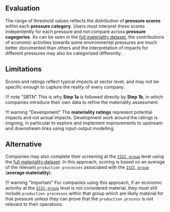 ## Evaluation

The range of threshold values reflects the distribution of **pressure scores** within each **pressure category**. Users must interpret these scores indepentently for each pressure and not compare across **pressure cagegories**. As can be seen in the [full materiality dataset](full-materiality-dataset.md), the contributions of economic activities towards some environmental pressures are much better documented than others and the interpretation of impacts for different pressures may also be categorized differently.

## Limitations

Scores and ratings reflect typical impacts at sector level, and may not be specific enough to capture the reality of every company.

!!! note "SBTN"
    This is why **Step 1a** is followed directly by **Step 1b**, in which companies introduce their own data to refine the materiality assessment.

!!! warning "Development"
    The **materiality ratings** represent potential impacts and not actual impacts. Development work around the ratings is ongoing, in particular to explore and implement improvements to upstream and downstream links using input-output modelling.

## Alternative

Companies may also complete their screening at the [`ISIC group`](definitions.md#isic-group) level using the [full materiality dataset](full-materiality-dataset.md). In this approach, scoring is based on an average of the relevant `production processes` associated with the [`ISIC group`](definitions.md#isic-group) (**average materiality**). 

!!! warning "Important"
    For companies using this approach, if an economic activitiy at the [`ISIC group`](definitions.md#isic-group) level is not considered material, they must still include `production processes` within that group which are likely material for that pressure unless they can prove that the `production process` is not relevant to their operations. 

<!-- This approach is offered to allow for flexibility in the assessment process and the ability to complete the screening more quickly. It is not intended to contradict the evaluation of an individual production process. The interface for anlaysis at this level (similar to tabs 4 and 5) may be created in further revisions of the tool. -->
